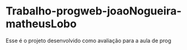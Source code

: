 # Trabalho-progweb-joaoNogueira-matheusLobo
 Esse é o projeto desenvolvido como avaliação para a aula de prog 
